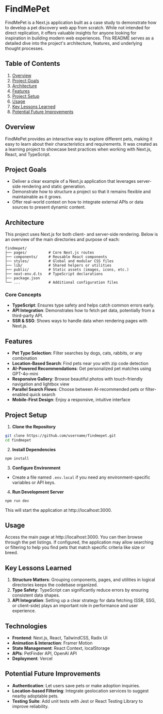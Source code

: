 # FindMePet

FindMePet is a Next.js application built as a case study to demonstrate how to develop a pet discovery web app from scratch. While not intended for direct replication, it offers valuable insights for anyone looking for inspiration in building modern web experiences. This README serves as a detailed dive into the project's architecture, features, and underlying thought processes.

## Table of Contents
1. [Overview](#overview)
2. [Project Goals](#project-goals)
3. [Architecture](#architecture)
4. [Features](#features)
5. [Project Setup](#project-setup)
6. [Usage](#usage)
7. [Key Lessons Learned](#key-lessons-learned)
8. [Potential Future Improvements](#potential-future-improvements)

## Overview
FindMePet provides an interactive way to explore different pets, making it easy to learn about their characteristics and requirements. It was created as a learning project to showcase best practices when working with Next.js, React, and TypeScript.

## Project Goals
- Deliver a clear example of a Next.js application that leverages server-side rendering and static generation.
- Demonstrate how to structure a project so that it remains flexible and maintainable as it grows.
- Offer real-world context on how to integrate external APIs or data sources to present dynamic content.

## Architecture
This project uses Next.js for both client- and server-side rendering. Below is an overview of the main directories and purpose of each:

```
findmepet/
├── pages/          # Core Next.js routes
├── components/     # Reusable React components
├── styles/         # Global and modular CSS files
├── lib/            # Shared helpers or utilities
├── public/         # Static assets (images, icons, etc.)
├── next-env.d.ts   # TypeScript declarations
├── package.json
└── ...             # Additional configuration files
```

### Core Concepts
- **TypeScript**: Ensures type safety and helps catch common errors early.
- **API Integration**: Demonstrates how to fetch pet data, potentially from a third-party API.
- **SSR & SSG**: Shows ways to handle data when rendering pages with Next.js.

## Features
- **Pet Type Selection**: Filter searches by dogs, cats, rabbits, or any combination
- **Location-Based Search**: Find pets near you with zip code detection
- **AI-Powered Recommendations**: Get personalized pet matches using GPT-4o-mini
- **Responsive Gallery**: Browse beautiful photos with touch-friendly navigation and lightbox view
- **Parallel Search Flows**: Choose between AI-recommended pets or filter-enabled quick search
- **Mobile-First Design**: Enjoy a responsive, intuitive interface

## Project Setup

1. **Clone the Repository**
```bash
git clone https://github.com/username/findmepet.git
cd findmepet
```

2. **Install Dependencies**
```bash
npm install
```

3. **Configure Environment**
- Create a file named `.env.local` if you need any environment-specific variables or API keys.

4. **Run Development Server**
```bash
npm run dev
```
This will start the application at http://localhost:3000.

## Usage
Access the main page at http://localhost:3000. You can then browse through the pet listings. If configured, the application may allow searching or filtering to help you find pets that match specific criteria like size or breed.

## Key Lessons Learned
1. **Structure Matters**: Grouping components, pages, and utilities in logical directories keeps the codebase organized.
2. **Type Safety**: TypeScript can significantly reduce errors by ensuring consistent data shapes.
3. **API Integration**: Setting up a clear strategy for data fetching (SSR, SSG, or client-side) plays an important role in performance and user experience.

## Technologies
- **Frontend**: Next.js, React, TailwindCSS, Radix UI
- **Animation & Interaction**: Framer Motion
- **State Management**: React Context, localStorage
- **APIs**: PetFinder API, OpenAI API
- **Deployment**: Vercel

## Potential Future Improvements
- **Authentication**: Let users save pets or make adoption inquiries.
- **Location-based Filtering**: Integrate geolocation services to suggest nearby adoptable pets.
- **Testing Suite**: Add unit tests with Jest or React Testing Library to improve reliability.
